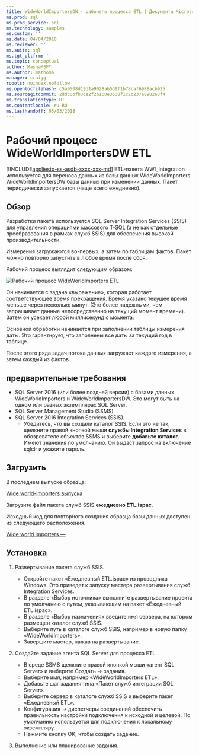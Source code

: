 ```yaml
---
title: WideWorldImportersDW - рабочего процесса ETL | Документы Microsoft
ms.prod: sql
ms.prod_service: sql
ms.technology: samples
ms.custom: ''
ms.date: 04/04/2018
ms.reviewer: ''
ms.suite: sql
ms.tgt_pltfrm: ''
ms.topic: conceptual
author: MashaMSFT
ms.author: mathoma
manager: craigg
robots: noindex,nofollow
ms.openlocfilehash: c5a9508d19d1a9028ab5d9f1b78caf6988acb925
ms.sourcegitcommit: 2ddc0bfb3ce2f2b160e3638f1c2c237a898263f4
ms.translationtype: HT
ms.contentlocale: ru-RU
ms.lasthandoff: 05/03/2018
---
```

# <a name="wideworldimportersdw-etl-workflow"></a>Рабочий процесс WideWorldImportersDW ETL
[!INCLUDE[appliesto-ss-asdb-xxxx-xxx-md](../includes/appliesto-ss-asdb-xxxx-xxx-md.md)]
ETL-пакета WWI_Integration используется для переноса данных из базы данных WideWorldImporters WideWorldImportersDW базы данных при изменении данных. Пакет периодически запускается (чаще всего ежедневно).

## <a name="overview"></a>Обзор

Разработки пакета используется SQL Server Integration Services (SSIS) для управления операциями массового T-SQL (а не как отдельные преобразования в рамках служб SSIS) для обеспечения высокой производительности.

Измерения загружаются во-первых, а затем по таблицам фактов. Пакет можно повторно запустить в любое время после сбоя.

Рабочий процесс выглядит следующим образом:

 ![Рабочий процесс WideWorldImporters ETL](media/wide-world-importers/wideworldimporters-etl-workflow.png)

Он начинается с задача «выражение», которая работает соответствующее время прекращения. Время указано текущее время меньше через несколько минут. (Это более надежными, чем запрашивает данные непосредственно на текущий момент времени). Затем он усекает любой миллисекунд с момента.

Основной обработки начинается при заполнении таблицы измерения даты. Это гарантирует, что заполнены все даты за текущий год в таблице.

После этого ряда задач потока данных загружает каждого измерения, а затем каждый из фактов.

## <a name="prerequisites"></a>предварительные требования

- SQL Server 2016 (или более поздней версии) с базами данных WideWorldImporters и WideWorldImportersDW. Это могут быть на одном или разных экземплярах SQL Server.
- SQL Server Management Studio (SSMS)
- SQL Server 2016 Integration Services (SSIS).
  - Убедитесь, что вы создали каталог SSIS. Если это не так, щелкните правой кнопкой мыши **службы Integration Services** в обозревателе объектов SSMS и выберите **добавьте каталог**. Имеют значения по умолчанию. Он выдаст запрос на включение sqlclr и укажите пароль.


## <a name="download"></a>Загрузить

В последнем выпуске образца:

[Wide world-importers выпуска](http://go.microsoft.com/fwlink/?LinkID=800630)

Загрузите файл пакета служб SSIS **ежедневно ETL.ispac**.

Исходный код для повторного создания образца базы данных доступен из следующего расположения.

[Wide world importers —](https://github.com/Microsoft/sql-server-samples/tree/master/samples/databases/wide-world-importers/wwi-integration-etl)

## <a name="install"></a>Установка

1. Развертывание пакета служб SSIS.
   - Откройте пакет «Ежедневный ETL.ispac» из проводника Windows. Это приведет к запуску мастера развертывания служб Integration Services.
   - В разделе «Выбор источника» выполните развертывание проекта по умолчанию с путем, указывающим на пакет «Ежедневный ETL.ispac».
   - В разделе «Выбор назначения» введите имя сервера, на котором размещен каталог служб SSIS.
   - Выберите путь в каталоге служб SSIS, например в новую папку «WideWorldImporters».
   - Завершите мастер, нажав на развертывание.

2. Создайте задание агента SQL Server для процесса ETL.
   - В среде SSMS щелкните правой кнопкой мыши «агент SQL Server» и выберите Создать -> задания.
   - Выберите имя, например «WideWorldImporters ETL».
   - Добавьте шаг задания типа «Пакет служб интеграции SQL Server».
   - Выберите сервер в каталоге служб SSIS и выберите пакет «Ежедневный ETL».
   - Конфигурация -> диспетчеры соединений обеспечить правильность настройки подключения к исходной и целевой. По умолчанию используется для подключения к локальному экземпляру.
   - Нажмите кнопку ОК, чтобы создать задание.

3. Выполнение или планирование задания.
